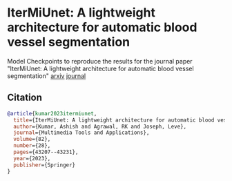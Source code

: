 # IterMiUnet: A lightweight architecture for automatic blood vessel segmentation
Model Checkpoints to reproduce the results for the journal paper  "IterMiUnet: A lightweight architecture for automatic blood vessel segmentation" [arxiv](https://arxiv.org/abs/2208.01485) [journal](https://link.springer.com/article/10.1007/s11042-023-15433-7)

## Citation
```bibtex
@article{kumar2023itermiunet,
  title={IterMiUnet: A lightweight architecture for automatic blood vessel segmentation},
  author={Kumar, Ashish and Agrawal, RK and Joseph, Leve},
  journal={Multimedia Tools and Applications},
  volume={82},
  number={28},
  pages={43207--43231},
  year={2023},
  publisher={Springer}
}

